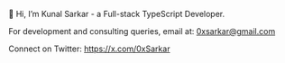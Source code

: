 👋 Hi, I’m Kunal Sarkar - a Full-stack TypeScript Developer.

For development and consulting queries, email at: 0xsarkar@gmail.com

Connect on Twitter: https://x.com/0xSarkar
